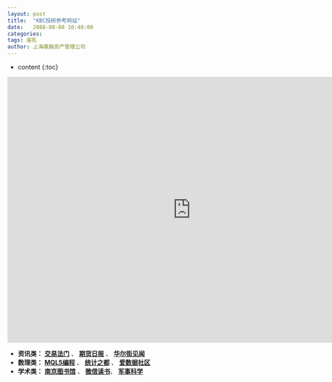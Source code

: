 ```yaml
---
layout: post
title:  "KBC投研参考网站"
date:   2088-08-08 10:40:00
categories: 
tags: 鉴乳
author: 上海袭胸资产管理公司
---
```


* content
{:toc}
<iframe frameborder="0" width="825" height="600" scrolling="yes" src="https://www.jin10.com/example/jin10.com.html?fontSize=14px&theme=white"></iframe>

* **资讯类：** **[交易法门](https://www.jiaoyifamen.com/)** 、 **[期货日报](http://paper.7h365.com/Members/MemberIndex)** 、 **[华尔街见闻](https://wallstreetcn.com/)**
* **数理类：** **[MQL5编程](https://www.mql5.com/zh/articles/mt5)** 、 **[统计之都](https://cosx.org/)** 、 **[爱数据社区](http://www.itongji.cn/)**
* **学术类：** **[南京图书馆](http://www.jslib.org.cn/)** 、 **[微信读书](https://weread.qq.com/)**、 **[军事科学](https://h5login.qqchess.qq.com/)**
